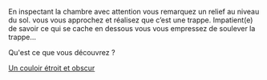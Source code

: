 En inspectant la chambre avec attention vous remarquez un relief au niveau du sol.
vous vous approchez et réalisez que c’est une trappe.
Impatient(e) de savoir ce qui se cache en dessous vous vous empressez de soulever la trappe…

Qu'est ce que vous découvrez ?

[Un couloir étroit et obscur](create-your-own-adventure/french/sortie/trappe/couloir/couloir.md)
